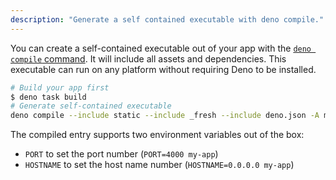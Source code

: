 ```yaml
---
description: "Generate a self contained executable with deno compile."
---
```


You can create a self-contained executable out of your app with the
[`deno compile` command](https://docs.deno.com/runtime/reference/cli/compile/).
It will include all assets and dependencies. This executable can run on any
platform without requiring Deno to be installed.

```sh
# Build your app first
$ deno task build
# Generate self-contained executable
deno compile --include static --include _fresh --include deno.json -A my-app _fresh/compiled-entry.js
```

The compiled entry supports two environment variables out of the box:

- `PORT` to set the port number (`PORT=4000 my-app`)
- `HOSTNAME` to set the host name number (`HOSTNAME=0.0.0.0 my-app`)
